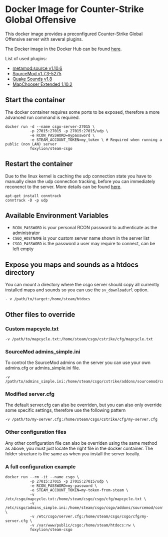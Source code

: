 # Docker Image for Counter-Strike Global Offensive

This docker image provides a preconfigured Counter-Strike Global Offensive server with several plugins.

The Docker image in the Docker Hub can be found [here](https://hub.docker.com/r/foxylion/steam-csgo/).

List of used plugins:
- [metamod:source v1.10.6](http://www.metamodsource.net/downloads/)
- [SourceMod v1.7.3-5275](http://www.sourcemod.net/downloads.php?branch=stable)
- [Quake Sounds v1.8](https://forums.alliedmods.net/showthread.php?t=58548)
- [MapChooser Extended 1.10.2](https://forums.alliedmods.net/showthread.php?t=156974)

## Start the container

The docker container requires some ports to be exposed, therefore a more advanced run command is required.

```
docker run -d --name csgo-server-27015 \
           -p 27015:27015 -p 27015:27015/udp \
           -e RCON_PASSWORD=mypassword \
           -e STEAM_ACCOUNT_TOKEN=my_token \ # Required when running a public (non LAN) server
           foxylion/steam-csgo
```

## Restart the container

Due to the linux kernel is caching the udp connection state you have to manually clean the udp connection tracking, before you can immediately reconenct to the server. More details can be found [here](https://github.com/docker/docker/issues/8795).

```
apt-get install conntrack
conntrack -D -p udp
```

## Available Environment Variables

- ``RCON_PASSWORD`` is your personal RCON password to authenticate as the administrator
- ``CSGO_HOSTNAME`` is your custom server name shown in the server list
- ``CSGO_PASSWORD`` is the password a user may require to connect, can be left empty

## Expose you maps and sounds as a htdocs directory

You can mount a directory where the csgo server should copy all currently installed maps and sounds so you can use the `sv_downloadurl` option.

```
- v /path/to/target:/home/steam/htdocs
```

## Other files to override

### Custom mapcycle.txt

```
-v /path/to/mapcycle.txt:/home/steam/csgo/cstrike/cfg/mapcycle.txt
```

### SourceMod admins_simple.ini

To control the SourceMod admins on the server you can use your own admins.cfg or admins_simple.ini file.

```
-v /path/to/admins_simple.ini:/home/steam/csgo/cstrike/addons/sourcemod/configs/admins_simple.ini
```

### Modified server.cfg

The default server.cfg can also be overriden, but you can also only override some specific settings, therefore use the following pattern
```
-v /path/to/my-server.cfg:/home/steam/csgo/cstrike/cfg/my-server.cfg
```

### Other configuration files

Any other configuration file can also be overriden using the same method as above, you must just locate the right file in the docker container. The folder structure is the same as when you install the server locally.


### A full configuration example
```
docker run --rm -it --name csgo \
           -p 27015:27015 -p 27015:27015/udp \
           -e RCON_PASSWORD=my-password \
           -e STEAM_ACCOUNT_TOKEN=my-token-from-steam \
           -v /etc/csgo/mapcycle.txt:/home/steam/csgo/csgo/cfg/mapcycle.txt \
           -v /etc/csgo/admins_simple.ini:/home/steam/csgo/csgo/addons/sourcemod/configs/admins_simple.ini \
           -v /etc/csgo/server.cfg:/home/steam/csgo/csgo/cfg/my-server.cfg \
           -v /var/www/public/csgo:/home/steam/htdocs:rw \
           foxylion/steam-csgo
```
